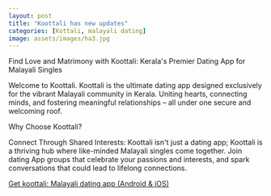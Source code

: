 ```yaml
---
layout: post
title: "Koottali has new updates"
categories: [Kottali, malayali dating]
image: assets/images/ha3.jpg
---
```


Find Love and Matrimony with Koottali: Kerala's Premier Dating App for Malayali Singles

Welcome to Koottali. Koottali is the ultimate dating app designed exclusively for the vibrant Malayali community in Kerala. Uniting hearts, connecting minds, and fostering meaningful relationships – all under one secure and welcoming roof.

Why Choose Koottali?

Connect Through Shared Interests: Koottali isn't just a dating app; Koottali is a thriving hub where like-minded Malayali singles come together. Join dating App groups that celebrate your passions and interests, and spark conversations that could lead to lifelong connections.

[Get koottali: Malayali dating app (Android & iOS)](https://emwavetech.com/get-koottali/)
